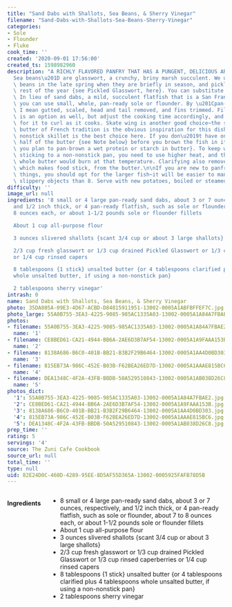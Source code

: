 ```yaml
---
title: "Sand Dabs with Shallots, Sea Beans, & Sherry Vinegar"
filename: "Sand-Dabs-with-Shallots-Sea-Beans-Sherry-Vinegar"
categories:
- Sole
- Flounder
- Fluke
cook_time: ''
created: '2020-09-01 17:56:00'
created_ts: 1598982960
description: "A RICHLY FLAVORED PANFRY THAT HAS A PUNGENT, DELICIOUS AROMA. \u201C\
  Sea beans\u201D are glasswort, a crunchy, briny marsh succulent. We use fresh sea\
  \ beans in the late spring when they are briefly in season, and pickled ones the\
  \ rest of the year {see Pickled Glasswort, here}. You can substitute capers or caperberries.\
  \ In lieu of sand dabs, a mild, succulent flatfish that is a San Francisco delicacy,\
  \ you can use small, whole, pan-ready sole or flounder. By \u201Cpan-ready,\u201D\
  \ I mean gutted, scaled, head and tail removed, and fins trimmed. Filleted fish\
  \ is an option as well, but adjust the cooking time accordingly, and be prepared\
  \ for it to curl as it cooks. Skate wing is another good choice~the skate in black\
  \ butter of French tradition is the obvious inspiration for this dish.\n\nA large\
  \ nonstick skillet is the best choice here. If you don\u2019t have one, clarify\
  \ half of the butter {see Note below} before you brown the fish in it {or any time\
  \ you plan to pan-brown a wet protein or starch in butter}. To keep wet fish from\
  \ sticking to a non-nonstick pan, you need to use higher heat, and the solids in\
  \ whole butter would burn at that temperature. Clarifying also removes the water,\
  \ which makes food stick, from the butter.\n\nIf you are new to panfrying fragile\
  \ things, you should opt for the larger fish~it will be easier to manage 4 sizzling,\
  \ slippery objects than 8. Serve with new potatoes, boiled or steamed in their skins."
difficulty: ''
image_url: null
ingredients: '8 small or 4 large pan-ready sand dabs, about 3 or 7 ounces, respectively,
  and 1/2 inch thick, or 4 pan-ready flatfish, such as sole or flounder, about 7 to
  8 ounces each, or about 1-1/2 pounds sole or flounder fillets

  About 1 cup all-purpose flour

  3 ounces slivered shallots {scant 3/4 cup or about 3 large shallots}

  2/3 cup fresh glasswort or 1/3 cup drained Pickled Glasswort or 1/3 cup rinsed caperberries
  or 1/4 cup rinsed capers

  8 tablespoons {1 stick} unsalted butter {or 4 tablespoons clarified plus 4 tablespoons
  whole unsalted butter, if using a non-nonstick pan}

  2 tablespoons sherry vinegar'
intrash: 0
name: Sand Dabs with Shallots, Sea Beans, & Sherry Vinegar
photo: 35DA805A-09E3-4D67-ACBD-D84815911951-13002-0005A1ABFBFFEF7C.jpg
photo_large: 55A0B755-3EA3-4225-9085-985AC1335A03-13002-0005A1A84A7FBAE2.jpg
photos:
- filename: 55A0B755-3EA3-4225-9085-985AC1335A03-13002-0005A1A84A7FBAE2.jpg
  name: '1'
- filename: CE8BED61-CA21-4944-BB6A-2AE6D3B7AF54-13002-0005A1A9FAAA153B.jpg
  name: '2'
- filename: 8138A686-B6C0-401B-BB21-B3B2F29B6464-13002-0005A1AA4D0BD303.jpg
  name: '3'
- filename: 815EB73A-986C-452E-B03B-F62BEA26ED7D-13002-0005A1AAAE815BC6.jpg
  name: '4'
- filename: DEA1348C-4F2A-43FB-BBDB-50A529510843-13002-0005A1AB038D26C8.jpg
  name: '5'
photos_dict:
  '1': 55A0B755-3EA3-4225-9085-985AC1335A03-13002-0005A1A84A7FBAE2.jpg
  '2': CE8BED61-CA21-4944-BB6A-2AE6D3B7AF54-13002-0005A1A9FAAA153B.jpg
  '3': 8138A686-B6C0-401B-BB21-B3B2F29B6464-13002-0005A1AA4D0BD303.jpg
  '4': 815EB73A-986C-452E-B03B-F62BEA26ED7D-13002-0005A1AAAE815BC6.jpg
  '5': DEA1348C-4F2A-43FB-BBDB-50A529510843-13002-0005A1AB038D26C8.jpg
prep_time: ''
rating: 5
servings: '4'
source: The Zuni Cafe Cookbook
source_url: null
total_time: ''
type: null
uid: 82E24D0C-460D-4289-95EE-8D5AF55D365A-13002-0005925FAFB78D5B
---
```

<div class="large-8 medium-7 columns" id="writeup">	</div><!-- #writeup -->
</div><!-- #row-one -->
<div class="row" id="row-two">	<div class="medium-4 small-5 columns"><h4 id="ingredients">Ingredients</h4><div class="box box-ingredients content"><ul>
<li>8 small or 4 large pan-ready sand dabs, about 3 or 7 ounces, respectively, and 1/2 inch thick, or 4 pan-ready flatfish, such as sole or flounder, about 7 to 8 ounces each, or about 1-1/2 pounds sole or flounder fillets</li>
<li>About 1 cup all-purpose flour</li>
<li>3 ounces slivered shallots {scant 3/4 cup or about 3 large shallots}</li>
<li>2/3 cup fresh glasswort or 1/3 cup drained Pickled Glasswort or 1/3 cup rinsed caperberries or 1/4 cup rinsed capers</li>
<li>8 tablespoons {1 stick} unsalted butter {or 4 tablespoons clarified plus 4 tablespoons whole unsalted butter, if using a non-nonstick pan}</li>
<li>2 tablespoons sherry vinegar</li>
</ul>
</div>	</div>	<div class="medium-6 small-7 columns">	</div>